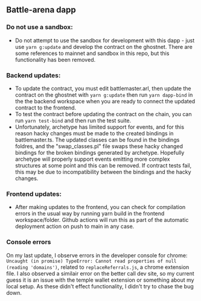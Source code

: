 ## Battle-arena dapp

### Do not use a sandbox:

- Do not attempt to use the sandbox for development with this dapp - just use `yarn g:update` and develop the contract on the ghostnet. There are some references to mainnet and sandbox in this repo, but this functionality has been removed. 

### Backend updates:
- To update the contract, you must edit battlemaster.arl, then update the contract on the ghostnet with `yarn g:update` then run `yarn dapp-bind` in the the backend workspace when you are ready to connect the updated contract to the frontend. 
- To test the contract before updating the contract on the chain, you can run `yarn test-bind` and then run the test suite.
- Unfortunately, archetype has limited support for events, and for this reason hacky changes must be made to the created bindings in battlemaster.ts. The updated classes can be found in the bindings foldres, and the "swap_classes.pl" file swaps these hacky changed bindings for the broken bindings generated by archetype. Hopefully archetype will properly support events emitting more complex structures at some point and this can be removed. If contract tests fail, this may be due to incompatibility between the bindings and the hacky changes.

### Frontend updates:
- After making updates to the frontend, you can check for compilation errors in the usual way by running yarn build in the frontend workspace/folder. Github actions will run this as part of the automatic deployment action on push to main in any case.

### Console errors
On my last update, I observe errors in the developer console for chrome: `Uncaught (in promise) TypeError: Cannot read properties of null (reading 'domains')`, related to `replaceReferrals.js`, a chrome extension file. I also observed a similair error on the better call dev site, so my current guess it is an issue with the temple wallet extension or something about my local setup. As these didn't effect functionality, I didn't try to chase the bug down. 